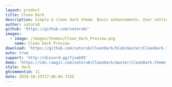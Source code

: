 ```yaml
---
layout: product
title: Clean Dark
description: Simple & clean dark theme. Basic enhancements. User settings for variety.
author: satoru8
github: 'https://github.com/satoru8/'
images:
  - image: /images/themes/Clean_Dark_Preview.png
    name: Clean Dark Preview
download: 'https://github.com/satoru8/CleanDark/blob/master/CleanDark.theme.css'
auto: true
support: 'http://discord.gg/fjvwb95'
demo: 'https://cdn.rawgit.com/satoru8/CleanDark/master/CleanDark.theme.css'
style: dark
ghcommentid: 11
date: 2018-10-25T17:06:04.715Z
---
```


